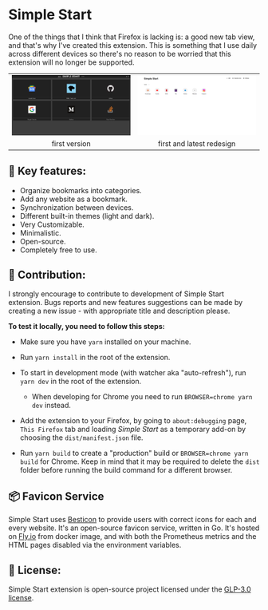 # Simple Start
One of the things that I think that Firefox is lacking is: a good new tab view, and that's why I've created this extension. This is something that I use daily across different devices so there's no reason to be worried that this extension will no longer be supported.


<table align="center">
	<tr>
		<td><img src="./readme-img/simplestartold.png" width="240" /></td>
		<td><img src="./readme-img/simplestart.png" width="240" /></td>
	</tr>
	<tr align="center">
		<td>first version</td>
		<td>first and latest redesign</td>
	</tr>
</table>

## 🔑 Key features: 
* Organize bookmarks into categories.
* Add any website as a bookmark.
* Synchronization between devices.
* Different built-in themes (light and dark).
* Very Customizable.
* Minimalistic.
* Open-source.
* Completely free to use.

## 🤝 Contribution:
I strongly encourage to contribute to development of Simple Start extension. Bugs reports and new features suggestions can be made by creating a new issue - with appropriate title and description please.

**To test it locally, you need to follow this steps:**
* Make sure you have `yarn` installed on your machine.
* Run `yarn install` in the root of the extension.
* To start in development mode (with watcher aka "auto-refresh"), run `yarn dev` in the root of the extension.
  * When developing for Chrome you need to run `BROWSER=chrome yarn dev` instead.
* Add the extension to your Firefox, by going to `about:debugging` page, `This Firefox` tab and loading *Simple Start* as a temporary add-on by choosing the `dist/manifest.json` file. 

* Run `yarn build` to create a "production" build or `BROWSER=chrome yarn build` for Chrome. Keep in mind that it may be required to delete the `dist` folder before running the build command for a different browser.

## 📦 Favicon Service
Simple Start uses [Besticon](https://github.com/mat/besticon) to provide users with correct icons for each and every website. It's an open-source favicon service, written in Go.
It's hosted on [Fly.io](https://fly.io/) from docker image, and with both the Prometheus metrics and the HTML pages disabled via the environment variables.

## 📝 License:
Simple Start extension is open-source project licensed under the [GLP-3.0 license](LICENSE).
